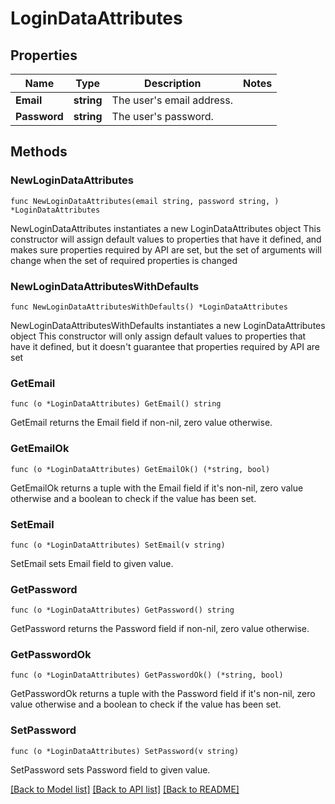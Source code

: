 # LoginDataAttributes

## Properties

Name | Type | Description | Notes
------------ | ------------- | ------------- | -------------
**Email** | **string** | The user&#39;s email address. | 
**Password** | **string** | The user&#39;s password. | 

## Methods

### NewLoginDataAttributes

`func NewLoginDataAttributes(email string, password string, ) *LoginDataAttributes`

NewLoginDataAttributes instantiates a new LoginDataAttributes object
This constructor will assign default values to properties that have it defined,
and makes sure properties required by API are set, but the set of arguments
will change when the set of required properties is changed

### NewLoginDataAttributesWithDefaults

`func NewLoginDataAttributesWithDefaults() *LoginDataAttributes`

NewLoginDataAttributesWithDefaults instantiates a new LoginDataAttributes object
This constructor will only assign default values to properties that have it defined,
but it doesn't guarantee that properties required by API are set

### GetEmail

`func (o *LoginDataAttributes) GetEmail() string`

GetEmail returns the Email field if non-nil, zero value otherwise.

### GetEmailOk

`func (o *LoginDataAttributes) GetEmailOk() (*string, bool)`

GetEmailOk returns a tuple with the Email field if it's non-nil, zero value otherwise
and a boolean to check if the value has been set.

### SetEmail

`func (o *LoginDataAttributes) SetEmail(v string)`

SetEmail sets Email field to given value.


### GetPassword

`func (o *LoginDataAttributes) GetPassword() string`

GetPassword returns the Password field if non-nil, zero value otherwise.

### GetPasswordOk

`func (o *LoginDataAttributes) GetPasswordOk() (*string, bool)`

GetPasswordOk returns a tuple with the Password field if it's non-nil, zero value otherwise
and a boolean to check if the value has been set.

### SetPassword

`func (o *LoginDataAttributes) SetPassword(v string)`

SetPassword sets Password field to given value.



[[Back to Model list]](../README.md#documentation-for-models) [[Back to API list]](../README.md#documentation-for-api-endpoints) [[Back to README]](../README.md)


